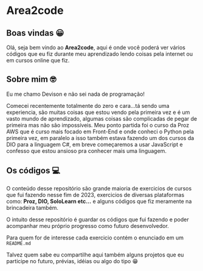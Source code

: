 # Area2code

## Boas vindas 😀

Olá, seja bem vindo ao **Area2code**, aqui é onde você poderá ver vários códigos que eu fiz durante meu aprendizado lendo coisas pela internet ou em cursos online que fiz.

## Sobre mim 🤓

Eu me chamo Devison e não sei nada de programação!

Comecei recentemente totalmente do zero e cara...tá sendo uma experiencia, são muitas coisas que estou vendo pela primeira vez e é um vasto mundo de aprendizado, algumas coisas são complicadas de pegar de primeira mas não são impossíveis.
Meu ponto partida foi o curso da Proz AWS que é curso mais focado em Front-End e onde conheci o Python pela primeira vez, em paralelo a isso também estava fazendo um dos cursos da DIO para a linguagem C#, em breve começaremos a usar JavaScript e confesso que estou ansioso pra conhecer mais uma linguagem.

## Os códigos 💻

O conteúdo desse repositório são grande maioria de exercicios de cursos que fui fazendo nesse fim de 2023, exercicios de diversas plataformas como: **Proz, DIO, SoloLearn etc...** e alguns códigos que fiz meramente na brincadeira também.

O intuito desse repositório é guardar os códigos que fui fazendo e poder acompanhar meu próprio progresso como futuro desenvolvedor.

Para quem for de interesse cada exercicio contém o enunciado em um ```README.md```

Talvez quem sabe eu compartilhe aqui também alguns projetos que eu participe no futuro, prévias, idéias ou algo do tipo 😁
